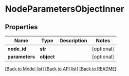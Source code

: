 # NodeParametersObjectInner

## Properties
Name | Type | Description | Notes
------------ | ------------- | ------------- | -------------
**node_id** | **str** |  | [optional] 
**parameters** | **object** |  | [optional] 

[[Back to Model list]](../README.md#documentation-for-models) [[Back to API list]](../README.md#documentation-for-api-endpoints) [[Back to README]](../README.md)


